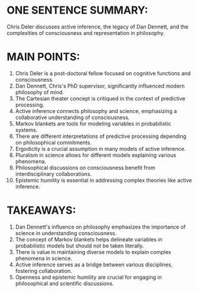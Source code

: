 # ONE SENTENCE SUMMARY:
Chris Deler discusses active inference, the legacy of Dan Dennett, and the complexities of consciousness and representation in philosophy.

# MAIN POINTS:
1. Chris Deler is a post-doctoral fellow focused on cognitive functions and consciousness.
2. Dan Dennett, Chris's PhD supervisor, significantly influenced modern philosophy of mind.
3. The Cartesian theater concept is critiqued in the context of predictive processing.
4. Active inference connects philosophy and science, emphasizing a collaborative understanding of consciousness.
5. Markov blankets are tools for modeling variables in probabilistic systems.
6. There are different interpretations of predictive processing depending on philosophical commitments.
7. Ergodicity is a crucial assumption in many models of active inference.
8. Pluralism in science allows for different models explaining various phenomena.
9. Philosophical discussions on consciousness benefit from interdisciplinary collaborations.
10. Epistemic humility is essential in addressing complex theories like active inference.

# TAKEAWAYS:
1. Dan Dennett's influence on philosophy emphasizes the importance of science in understanding consciousness.
2. The concept of Markov blankets helps delineate variables in probabilistic models but should not be taken literally.
3. There is value in maintaining diverse models to explain complex phenomena in science.
4. Active inference serves as a bridge between various disciplines, fostering collaboration.
5. Openness and epistemic humility are crucial for engaging in philosophical and scientific discussions.
